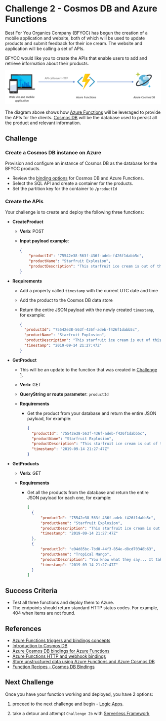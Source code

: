 # Challenge 2 - Cosmos DB and Azure Functions

Best For You Organics Company (BFYOC) has begun the creation of a mobile application and website, both of which will be used to update products and submit feedback for their ice cream. The website and application will be calling a set of APIs.

BFYOC would like you to create the APIs that enable users to add and retrieve information about their products.

![Functions and Cosmos DB](../Images/challenge-2.png)

The diagram above shows how [Azure Functions](https://azure.microsoft.com/en-us/services/functions/) will be leveraged to provide the APIs for the clients. [Cosmos DB](https://docs.microsoft.com/en-us/azure/cosmos-db/) will be the database used to persist all the product and relevant information.

## Challenge

### Create a Cosmos DB instance on Azure

Provision and configure an instance of Cosmos DB as the database for the BFYOC products.

- Review the [binding options](https://docs.microsoft.com/en-us/azure/azure-functions/functions-bindings-cosmosdb-v2) for Cosmos DB and Azure Functions.
- Select the SQL API and create a container for the products.
- Set the partition key for the container to `/productId`

### Create the APIs

Your challenge is to create and deploy the following three functions:

- **CreateProduct**

  - **Verb**: POST
  - **Input payload example**:

      ```JSON
      {
          "productId": "75542e38-563f-436f-adeb-f426f1dabb5c",
          "productName": "Starfruit Explosion",
          "productDescription": "This starfruit ice cream is out of this world!"
      }
      ```

- **Requirements**

  - Add a property called `timestamp` with the current UTC date and time
  - Add the product to the Cosmos DB data store
  - Return the entire JSON payload with the newly created `timestamp`, for example:

      ```JSON
      {
        "productId": "75542e38-563f-436f-adeb-f426f1dabb5c",
        "productName": "Starfruit Explosion",
        "productDescription": "This starfruit ice cream is out of this world!",
        "timestamp": "2019-09-14 21:27:47Z"
      }
      ```

- **GetProduct**

  - This will be an update to the function that was created in [Challenge 1](..//Challenge-1-Azure-Function-Basics/readme.md).
  - **Verb**: GET
  - **QueryString or route parameter**: `productId`
  - **Requirements**

    - Get the product from your database and return the entire JSON payload, for example:

        ```JSON
        {
          "productId": "75542e38-563f-436f-adeb-f426f1dabb5c",
          "productName": "Starfruit Explosion",
          "productDescription": "This starfruit ice cream is out of this world!",
          "timestamp": "2019-09-14 21:27:47Z"
        }
        ```

- **GetProducts**

  - **Verb**: GET
  - **Requirements**

    - Get all the products from the database and return the entire
      JSON payload for each one, for example:

        ```JSON
        [
          {
              "productId": "75542e38-563f-436f-adeb-f426f1dabb5c",
              "productName": "Starfruit Explosion",
              "productDescription": "This starfruit ice cream is out of this world!",
              "timestamp": "2019-09-14 21:27:47Z"
          },
          {
              "productId": "e94d85bc-7bd0-44f3-854e-d8cd70348b63",
              "productName": "Tropical Mango",
              "productDescription": "You know what they say... It takes two.  You.  And this ice cream.",
              "timestamp": "2019-09-14 21:27:47Z"
          }
        ]
        ```

## Success Criteria

- Test all three functions and deploy them to Azure.
- The endpoints should return standard HTTP status codes. For example, 404 when items are not found.

## References

- [Azure Functions triggers and bindings concepts](https://docs.microsoft.com/en-us/azure/azure-functions/functions-triggers-bindings)
- [Introduction to Cosmos DB](https://docs.microsoft.com/en-us/azure/cosmos-db/introduction)
- [Azure Cosmos DB bindings for Azure Functions](https://docs.microsoft.com/en-us/azure/azure-functions/functions-bindings-cosmosdb-v2)
- [Azure Functions HTTP and webhook bindings](https://docs.microsoft.com/en-us/azure/azure-functions/functions-bindings-http-webhook)
- [Store unstructured data using Azure Functions and Azure Cosmos DB](https://docs.microsoft.com/en-us/azure/azure-functions/functions-integrate-store-unstructured-data-cosmosdb)
- [Function Recipes - Cosmos DB Bindings](https://docs.microsoft.com/en-us/sandbox/functions-recipes/cosmos-db?tabs=csharp)

## Next Challenge

Once you have your function working and deployed, you have 2 options:

1. proceed to the next challenge and begin - [Logic Apps](..//Challenge-3-Logic-Apps/readme.md).

1. take a detour and attempt `Challenge 2b` with [Serverless Framework](..//Challenge-2b-Serverless-Framework/readme.md)
